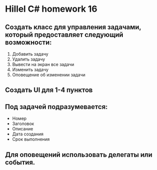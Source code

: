 # Hillel C# homework 16

## **Создать класс для управления задачами, который предоставляет следующий возможности:**

1. Добавить задачу
2. Удалить задачу
3. Вывести на экран все задачи
4. Изменить задачу
5. Оповещение об изменении задачи
## **Создать UI для 1-4 пунктов**  
## **Под задачей подразумевается:**

- Номер
- Заголовок
- Описание
- Дата создания
- Срок выполнения


## **Для оповещений использовать делегаты или события.**

